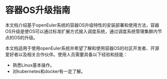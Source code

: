 # 容器OS升级指南

本文档介绍基于openEuler系统的容器OS升级特性的安装部署和使用方法，容器OS升级是使OS可以通过标准扩展方式接入调度系统，通过调度系统管理集群内节点的OS的升级。

本文档适用于使用openEuler系统并希望了解和使用容器OS的社区开发者、开源爱好者以及相关合作伙伴。使用人员需要具备以下经验和技能：

* 熟悉Linux基本操作。
* 对kubernetes和docker有一定了解。

